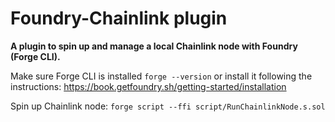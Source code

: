 # Foundry-Chainlink plugin
**A plugin to spin up and manage a local Chainlink node with Foundry (Forge CLI).**

Make sure Forge CLI is installed ```forge --version```  or install it following the instructions: https://book.getfoundry.sh/getting-started/installation

Spin up Chainlink node:
```forge script --ffi script/RunChainlinkNode.s.sol```
